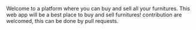 Welcome to a platform where you can buy and sell all your furnitures. This web  app will be a best place to buy and sell furnitures! contribution are welcomed, this can be done by pull requests.

